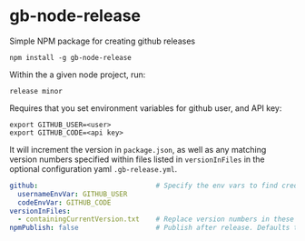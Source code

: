 # gb-node-release
Simple NPM package for creating github releases

```
npm install -g gb-node-release
```

Within the a given node project, run:
```
release minor
```

Requires that you set environment variables for github user, and API key:
```
export GITHUB_USER=<user>
export GITHUB_CODE=<api key>
```

It will increment the version in `package.json`, as well as any matching 
version numbers specified within files listed in `versionInFiles` in the 
optional configuration yaml `.gb-release.yml`.

```yaml
github:                             # Specify the env vars to find credentials
  usernameEnvVar: GITHUB_USER
  codeEnvVar: GITHUB_CODE
versionInFiles:
  - containingCurrentVersion.txt    # Replace version numbers in these files
npmPublish: false                   # Publish after release. Defaults to false
```